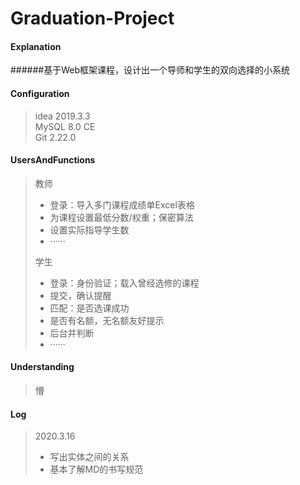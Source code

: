 Graduation-Project 
===========================
#### Explanation
######基于Web框架课程，设计出一个导师和学生的双向选择的小系统

#### Configuration
>idea 2019.3.3<br>
>MySQL 8.0 CE<br>
>Git 2.22.0

#### UsersAndFunctions
>教师
>* 登录：导入多门课程成绩单Excel表格<br>
>* 为课程设置最低分数/权重；保密算法<br>
>* 设置实际指导学生数<br>
>* ······
>
>学生
>* 登录：身份验证；载入曾经选修的课程
>* 提交，确认提醒
>* 匹配：是否选课成功
>* 是否有名额，无名额友好提示
>* 后台并判断
>* ······
#### Understanding
>懵
#### Log
  >2020.3.16
  >* 写出实体之间的关系
  >* 基本了解MD的书写规范